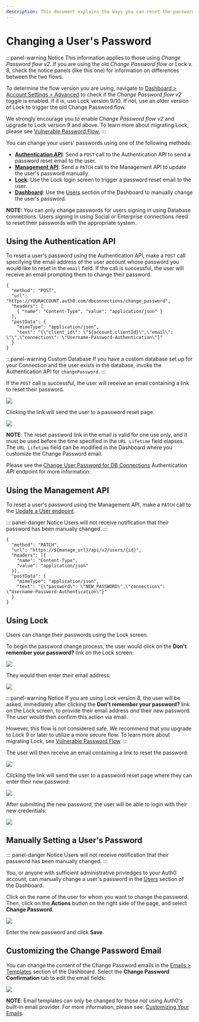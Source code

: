 ```yaml
---
description: This document explains the ways you can reset the passwords for users of your Auth0 clients.
---
```


# Changing a User's Password

:::panel-warning Notice
This information applies to those using *Change Password flow v2*. If you are using the old *Change Password flow* or Lock v. 8, check the notice panels (like this one) for information on differences between the two flows.

To determine the flow version you are using, navigate to [Dashboard > Account Settings > Advanced](${manage_url}/#/account/advanced) to check if the *Change Password flow v2* toggle is enabled. If it is, use Lock version 9/10. If not, use an older version of Lock to trigger the old Change Password flow.

We strongly encourage you to enable *Change Password flow v2* and upgrade to Lock version 9 and above. To learn more about migrating Lock, please see [Vulnerable Password Flow.](/migrations#vulnerable-password-flow)
:::


You can change your users' passwords using one of the following methods:
+ [**Authentication API**](#using-the-authentication-api): Send a `POST` call to the Authentication API to send a password reset email to the user.
+ [**Management API**](#using-the-management-api): Send a `PATCH` call to the Management API to update the user's password manually.
+ [**Lock**](#using-lock): Use the Lock login screen to trigger a password reset email to the user.
+ [**Dashboard**](#manually-setting-a-user-s-password): Use the [Users](${manage_url}/#/users) section of the Dashboard to manually change the user's password.

**NOTE:** You can only change passwords for users signing in using Database connections. Users signing in using Social or Enterprise connections need to reset their passwords with the appropriate system.


## Using the Authentication API

To reset a user's password using the Authentication API, make a `POST` call specifying the email address of the user account whose password you would like to reset in the `email` field. If the call is successful, the user will receive an email prompting them to change their password.

```har
{
  "method": "POST",
  "url": "https://YOURACCOUNT.auth0.com/dbconnections/change_password",
  "headers": [
    { "name": "Content-Type", "value": "application/json" }
  ],
  "postData": {
    "mimeType": "application/json",
    "text": "{\"client_id\": \"${account.clientId}\",\"email\": \"\",\"connection\": \"Username-Password-Authentication\"}"
  }
}
```

:::panel-warning Custom Database
If you have a custom database set up for your Connection and the user exists in the database, invoke the Authentication API for `changePassword`.
:::

If the `POST` call is successful, the user will receive an email containing a link to reset their password.

![](/media/articles/connections/database/reset-password-email.png)

Clicking the link will send the user to a password reset page.

![](/media/articles/connections/database/reset-password.png)

**NOTE**: The reset password link in the email is valid for one use only, and it must be used before the time specified in the `URL Lifetime` field elapses. The `URL Lifetime` field can be modified in the Dashboard where you customize the Change Password email.

Please see the [Change User Password for DB Connections](/auth-api#!#post--dbconnections-change_password) Authentication API endpoint for more information.

## Using the Management API

To reset a user's password using the Management API, make a `PATCH` call to the [Update a User endpoint](/api/management/v2#!/Users/patch_users_by_id).

::: panel-danger Notice
Users will not receive notification that their password has been manually changed.
:::

```har
{
  "method": "PATCH",
  "url": "https://${manage_url}/api/v2/users/{id}",
  "headers": [{
    "name": "Content-Type",
    "value": "application/json"
  }],
  "postData": {
    "mimeType": "application/json",
    "text": "{\"password\": \"NEW_PASSWORD\",\"connection\": \"Username-Password-Authentication\"}"
  }
}
```

## Using Lock

Users can change their passwords using the Lock screen.

To begin the password change process, the user would click on the **Don't remember your password?** link on the Lock screen:

![](/media/articles/connections/database/lock_v9/lock_login_page.png)

They would then enter their email address:

![](/media/articles/connections/database/lock_v9/lock_request_reset.png)

:::panel-warning Notice
If you are using Lock version 8, the user will be asked, immediately after clicking the **Don't remember your password?** link on the Lock screen, to provide their email address *and* their new password. The user would then confirm this action via email.

However, this flow is not considered safe. We recommend that you upgrade to Lock 9 or later to utilize a more secure flow. To learn more about migrating Lock, see [Vulnerable Password Flow](/migrations#vulnerable-password-flow).
:::

The user will then receive an email containing a link to reset the password:

![](/media/articles/connections/database/lock_v9/lock_reset_pass_email.png)

Clicking the link will send the user to a password reset page where they can enter their new password:

![](/media/articles/connections/database/lock_v9/lock_set_new_pass.png)

After submitting the new password, the user will be able to login with their new credentials:

![](/media/articles/connections/database/lock_v9/lock_pass_changed.png)

## Manually Setting a User's Password

::: panel-danger Notice
Users will not receive notification that their password has been manually changed.
:::

You, or anyone with sufficient administrative privledges to your Auth0 account, can manually change a user's password in the [Users](${manage_url}/#/users) section of the Dashboard.

Click on the name of the user for whom you want to change the password. Then, click on the **Actions** button on the right side of the page, and select **Change Password**.

![](/media/articles/connections/database/manual-password-change.png)

Enter the new password and click **Save**.


## Customizing the Change Password Email

You can change the content of the Change Password emails in the  [Emails > Templates](${manage_url}/#/emails) section of the Dashboard. Select the **Change Password Confirmation** tab to edit the email fields:

![](/media/articles/connections/database/change-password-email.png)

**NOTE**: Email templates can only be changed for those *not* using Auth0's built-in email provider. For more information, please see: [Customizing Your Emails](/email/templates).
